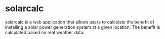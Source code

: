 # solarcalc

solarcalc is a web application that allows users to calculate the benefit of 
installing a solar power generation system at a given location. The benefit 
is calculated based on real weather data.
